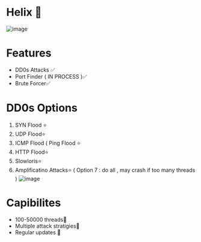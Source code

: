 # Helix 🚀
![image](https://github.com/user-attachments/assets/92413191-7405-4666-8eee-f82d866dd8fd)

# Features
- DD0s Attacks ✅
- Port Finder ( IN PROCESS )✅
- Brute Forcer✅

# DD0s Options
1. SYN Flood ⭐
2. UDP Flood⭐
3. ICMP Flood ( Ping Flood ⭐
4. HTTP Flood⭐
5. Slowloris⭐
6. Amplificatino Attacks⭐
   ( Option 7 : do all , may crash if too many threads ) 
![image](https://github.com/user-attachments/assets/4da72d49-72cc-444f-ace1-a822938e9024)

# Capibilites
- 100-50000 threads📕
- Multiple attack stratigies📘
- Regular updates 📙

